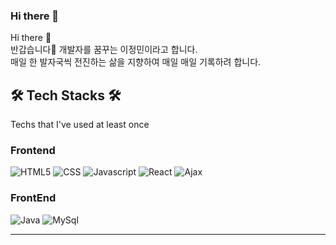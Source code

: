 ### Hi there 👋

Hi there 👋 </br>
반갑습니다🤗  개발자를 꿈꾸는 이정민이라고 합니다. </br>
매일 한 발자국씩 전진하는 삶을 지향하여 매일 매일 기록하려 합니다.</br>


<h2> 🛠 Tech Stacks 🛠 </h2>
 Techs that I've used at least once


  
<h3>Frontend</h3>
<img alt="HTML5" src ="https://img.shields.io/badge/HTML5-E34F26.svg?&style=flat&logo=HTML5&logoColor=white"/>
<img alt="CSS" src ="https://img.shields.io/badge/CSS3-1572B6.svg?&style=flat&logo=CSS3&logoColor=white"/>
<img alt="Javascript" src ="https://img.shields.io/badge/JavaScript-F7DF1E.svg?&style=flat&logo=JavaScript&logoColor=white"/>
<img alt="React" src ="https://img.shields.io/badge/React-0769AD.svg?&style=flat&logo=JQuery&logoColor=white"/>
<img alt="Ajax" src ="https://img.shields.io/badge/Ajax-0094F5.svg?&style=flat&logo=Ajax&logoColor=white"/>
<br>
<h3>FrontEnd</h3>
<img alt="Java" src ="https://img.shields.io/badge/Java-007396.svg?&style=flat&logo=Java&logoColor=white"/>

<img alt="MySql" src ="https://img.shields.io/badge/MySql-4479A1.svg?&style=flat&logo=MySql&logoColor=white"/>

</div>
<br>
<hr>


